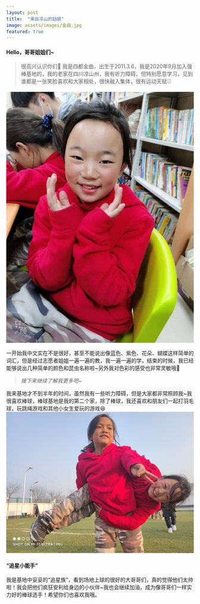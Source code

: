 ```yaml
---
layout: post
title:  "来自凉山的姑娘"
image: assets/images/金曲.jpg
featured: true
---
```


#### Hello，哥哥姐姐们~
>很高兴认识你们💜
>我是四都金曲，出生于2011.3.6，我是2020年9月加入强棒基地的，我的老家在四川凉山州，我有听力障碍，但特别愿意学习，见到谁都是一张笑脸喜欢和大家相处，很快融入集体，很有运动天赋⚾

![](https://github.com/Khloe-127/Jinqu-graden/blob/main/assets/images/2.png)

一开始我中文实在不是很好，甚至不能说出像蓝色、紫色、花朵、蝴蝶这样简单的词汇，但是经过志愿者姐姐一遍一遍的教，我一遍一遍的学，结束的时候，我已经能够说出几种简单的颜色和昆虫名称啦~另外我对色彩的感受也非常灵敏哦🎨

>*接下来继续了解我更多吧~*

我来基地才不到半年的时间，虽然我有一些听力障碍，但是大家都非常照顾我~我很喜欢棒球，棒球基地是我的第二个家，除了棒球，我还喜欢和朋友们一起打羽毛球，玩跳绳游戏和其他小女生爱玩的游戏😆
![](https://github.com/Khloe-127/Jinqu-graden/blob/main/assets/images/3.png)

#### “追星小能手”
我是基地中妥妥的“追星族”，看到场地上球的很好的大哥哥们，真的觉得他们太帅啦！我会把他们疯狂安利给身边的小伙伴~我也会继续加油，成为像哥哥们一样实力好的棒球选手！希望你们也喜欢我哦。
